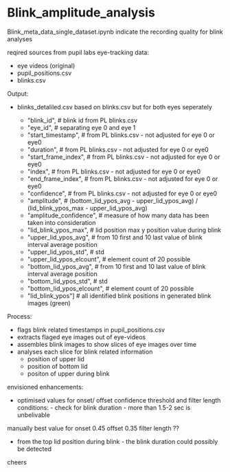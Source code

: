 # Blink_amplitude_analysis

Blink_meta_data_single_dataset.ipynb indicate the recording quality for blink analyses  

reqired sources from pupil labs eye-tracking data: 
 - eye videos (original) 
 - pupil_positions.csv
 - blinks.csv 

Output: 
  - blinks_detaliled.csv based on blinks.csv but for both eyes seperately 
  
     - "blink_id",                # blink id from PL blinks.csv
     - "eye_id",                  # separating eye 0 and eye 1
     - "start_timestamp",         # from PL blinks.csv - not adjusted for eye 0 or eye0
     - "duration",                # from PL blinks.csv - not adjusted for eye 0 or eye0
     - "start_frame_index",       # from PL blinks.csv - not adjusted for eye 0 or eye0
     - "index",                   # from PL blinks.csv - not adjusted for eye 0 or eye0
     - "end_frame_index",         # from PL blinks.csv - not adjusted for eye 0 or eye0
     - "confidence",              # from PL blinks.csv - not adjusted for eye 0 or eye0
     - "amplitude",               # (bottom_lid_ypos_avg - upper_lid_ypos_avg) / (lid_blink_ypos_max - upper_lid_ypos_avg)
     - "amplitude_confidence",    # measure of how many data has been taken into consideration
     - "lid_blink_ypos_max",      # lid position max y position value during blink
     - "upper_lid_ypos_avg",      # from 10 first and 10 last value of blink interval average position
     - "upper_lid_ypos_std",      # std
     - "upper_lid_ypos_elcount",  # element count of 20 possible
     - "bottom_lid_ypos_avg",     # from 10 first and 10 last value of blink interval average position
     - "bottom_lid_ypos_std",     # std
     - "bottom_lid_ypos_elcount", # element count of 20 possible
     - "lid_blink_ypos"]          # all identified blink positions in generated blink images (green)

Process: 
- flags blink related timestamps in pupil_positions.csv 
- extracts flaged eye images out of eye-videos
- assembles blink images to show slices of eye images over time 
- analyses each slice for blink related information
    - position of upper lid 
    - position of bottom lid 
    - positon of upper during blink
 
 envisioned enhancements: 
  - optimised values for onset/ offset confidence threshold and filter length 
  conditions: - check for blink duration - more than 1.5-2 sec is unbelivable 
  
  manually best value for onset 0.45 offset 0.35 filter length ?? 
  
  - from the top lid position during blink - the blink duration could possibly be detected 
  
cheers 

